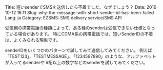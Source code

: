 Title: 短いsenderでSMSを送信したら不着でした。なぜでしょう？
Date: 2016-10-12 16:11
Slug: why-the-message-with-short-sender-id-has-been-failed
Lang: ja
Category: EZSMS: SMS delivery service/SMS API

受信側の携帯電話の種類によって、ある種のsenderは受信できない仕様となっている場合があります。 特にCDMA系の携帯電話では、短いSenderIDの不着は、よくみられる現象です。

senderIDをいくつかのパターンで試してみて送信してみてください。
例えば「TEST123」、「TESTMESSAGE」、「1234567890」のような、アルファベットが入ってるsenderや 6桁以上の数字などのsenderを試してみてください。